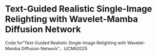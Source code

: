 # Text-Guided Realistic Single-Image Relighting with Wavelet-Mamba Diffusion Network
Code for“Text-Guided Realistic Single-Image Relighting with Wavelet-Mamba Diffusion Network”，IJCNN2025

